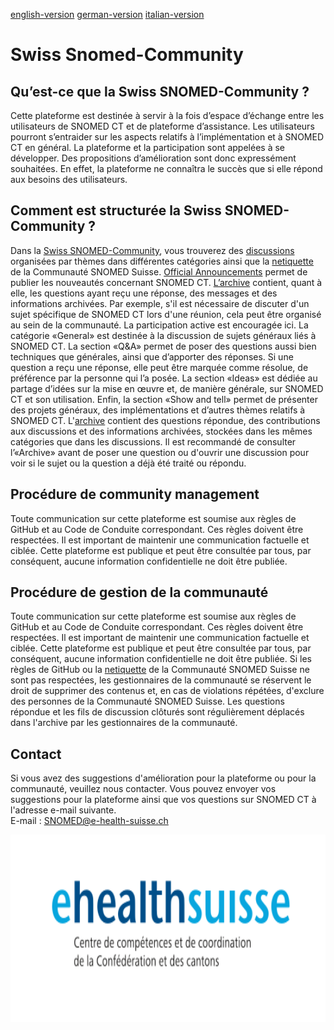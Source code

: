 [english-version](https://github.com/ehealthsuisse/Snomed-Community/blob/main/README_EN.md)
[german-version](https://github.com/ehealthsuisse/Snomed-Community/blob/main/README_DE.md)
[italian-version](https://github.com/ehealthsuisse/Snomed-Community/blob/main/README_IT.md)
# Swiss Snomed-Community

## Qu’est-ce que la Swiss SNOMED-Community ?
Cette plateforme est destinée à servir à la fois d’espace d’échange entre les utilisateurs de SNOMED CT et de plateforme d’assistance. Les utilisateurs pourront s’entraider sur les aspects relatifs à l’implémentation et à SNOMED CT en général. La plateforme et la participation sont appelées à se développer. Des propositions d’amélioration sont donc expressément souhaitées. En effet, la plateforme ne connaîtra le succès que si elle répond aux besoins des utilisateurs.

## Comment est structurée la Swiss SNOMED-Community ?
Dans la [Swiss SNOMED-Community](https://github.com/ehealthsuisse/Swiss-SNOMED-Community/blob/main/README_FR.md), vous trouverez des [discussions](https://github.com/ehealthsuisse/Swiss-SNOMED-Community/discussions) organisées par thèmes dans différentes catégories ainsi que la [netiquette](https://github.com/ehealthsuisse/Swiss-SNOMED-Community/blob/main/Netiquette_FR.md) de la Communauté SNOMED Suisse.
[Official Announcements]([https://github.com/ehealthsuisse/Announcements/discussions](https://github.com/ehealthsuisse/Swiss-SNOMED-Community/discussions/categories/announcements)) permet de publier les nouveautés concernant SNOMED CT. [L’archive](https://github.com/ehealthsuisse/Archiv/discussions) contient, quant à elle, les questions ayant reçu une réponse, des messages et des informations archivées. Par exemple, s'il est nécessaire de discuter d'un sujet spécifique de SNOMED CT lors d'une réunion, cela peut être organisé au sein de la communauté. La participation active est encouragée ici.
La catégorie «General» est destinée à la discussion de sujets généraux liés à SNOMED CT. La section «Q&A» permet de poser des questions aussi bien techniques que générales, ainsi que d’apporter des réponses. Si une question a reçu une réponse, elle peut être marquée comme résolue, de préférence par la personne qui l’a posée. La section «Ideas» est dédiée au partage d’idées sur la mise en œuvre et, de manière générale, sur SNOMED CT et son utilisation. Enfin, la section «Show and tell» permet de présenter des projets généraux, des implémentations et d’autres thèmes relatifs à SNOMED CT.
L'[archive](https://github.com/ehealthsuisse/Archiv/discussions) contient des questions répondue, des contributions aux discussions et des informations archivées, stockées dans les mêmes catégories que dans les discussions. Il est recommandé de consulter l’«Archive» avant de poser une question ou d'ouvrir une discussion pour voir si le sujet ou la question a déjà été traité ou répondu.

## Procédure de community management
Toute communication sur cette plateforme est soumise aux règles de GitHub et au Code de Conduite correspondant. Ces règles doivent être respectées. Il est important de maintenir une communication factuelle et ciblée. Cette plateforme est publique et peut être consultée par tous, par conséquent, aucune information confidentielle ne doit être publiée.

## Procédure de gestion de la communauté
Toute communication sur cette plateforme est soumise aux règles de GitHub et au Code de Conduite correspondant. Ces règles doivent être respectées. Il est important de maintenir une communication factuelle et ciblée. Cette plateforme est publique et peut être consultée par tous, par conséquent, aucune information confidentielle ne doit être publiée.
Si les règles de GitHub ou la [netiquette](https://github.com/ehealthsuisse/Swiss-SNOMED-Community/blob/main/Netiquette_FR.md) de la Communauté SNOMED Suisse ne sont pas respectées, les gestionnaires de la communauté se réservent le droit de supprimer des contenus et, en cas de violations répétées, d'exclure des personnes de la Communauté SNOMED Suisse.
Les questions répondue et les fils de discussion clôturés sont régulièrement déplacés dans l'archive par les gestionnaires de la communauté.

## Contact
Si vous avez des suggestions d'amélioration pour la plateforme ou pour la communauté, veuillez nous contacter. Vous pouvez envoyer vos suggestions pour la plateforme ainsi que vos questions sur SNOMED CT à l'adresse e-mail suivante.  
E-mail : SNOMED@e-health-suisse.ch
<p align="center">
<img src="Logo/FR.svg" width="600" height="300">
</p>